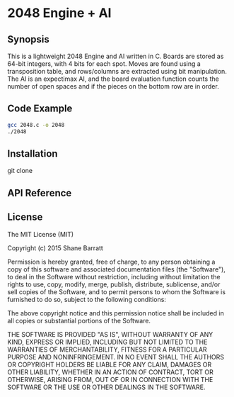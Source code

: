 2048 Engine + AI
================

## Synopsis

This is a lightweight 2048 Engine and AI written in C. Boards are stored as 64-bit integers, with 4 bits for each spot. Moves are found using a transposition table, and rows/columns are extracted using bit manipulation. The AI is an expectimax AI, and the board evaluation function counts the number of open spaces and if the pieces on the bottom row are in order.

## Code Example

```bash
gcc 2048.c -o 2048
./2048
```

## Installation

git clone 

## API Reference



## License

The MIT License (MIT)

Copyright (c) 2015 Shane Barratt

Permission is hereby granted, free of charge, to any person obtaining a copy
of this software and associated documentation files (the "Software"), to deal
in the Software without restriction, including without limitation the rights
to use, copy, modify, merge, publish, distribute, sublicense, and/or sell
copies of the Software, and to permit persons to whom the Software is
furnished to do so, subject to the following conditions:

The above copyright notice and this permission notice shall be included in all
copies or substantial portions of the Software.

THE SOFTWARE IS PROVIDED "AS IS", WITHOUT WARRANTY OF ANY KIND, EXPRESS OR
IMPLIED, INCLUDING BUT NOT LIMITED TO THE WARRANTIES OF MERCHANTABILITY,
FITNESS FOR A PARTICULAR PURPOSE AND NONINFRINGEMENT. IN NO EVENT SHALL THE
AUTHORS OR COPYRIGHT HOLDERS BE LIABLE FOR ANY CLAIM, DAMAGES OR OTHER
LIABILITY, WHETHER IN AN ACTION OF CONTRACT, TORT OR OTHERWISE, ARISING FROM,
OUT OF OR IN CONNECTION WITH THE SOFTWARE OR THE USE OR OTHER DEALINGS IN THE
SOFTWARE.
